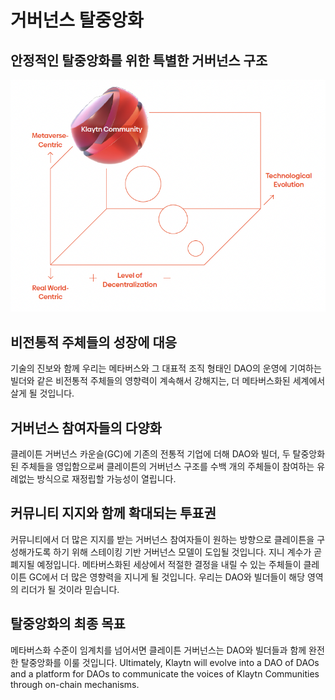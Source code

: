 # 거버넌스 탈중앙화

## 안정적인 탈중앙화를 위한 특별한 거버넌스 구조

![](../../klaytn2/images/governance.png)

## 비전통적 주체들의 성장에 대응<a href="#response-to-non-traditional-entities" id="response-to-non-traditional-entities"></a>

기술의 진보와 함께 우리는 메타버스와 그 대표적 조직 형태인 DAO의 운영에 기여하는 빌더와 같은 비전통적 주체들의 영향력이 계속해서 강해지는, 더 메타버스화된 세계에서 살게 될 것입니다.

## 거버넌스 참여자들의 다양화<a href="#diversification-of-governance-participants" id="diversification-of-governance-participants"></a>

클레이튼 거버넌스 카운슬(GC)에 기존의 전통적 기업에 더해 DAO와 빌더, 두 탈중앙화된 주체들을 영입함으로써 클레이튼의 거버넌스 구조를 수백 개의 주체들이 참여하는 유례없는 방식으로 재정립할 가능성이 열립니다.

## 커뮤니티 지지와 함께 확대되는 투표권<a href="#voting-power-that-scales-with-community-support" id="voting-power-that-scales-with-community-support"></a>

커뮤니티에서 더 많은 지지를 받는 거버넌스 참여자들이 원하는 방향으로 클레이튼을 구성해가도록 하기 위해 스테이킹 기반 거버넌스 모델이 도입될 것입니다. 지니 계수가 곧 폐지될 예정입니다. 메타버스화된 세상에서 적절한 결정을 내릴 수 있는 주체들이 클레이튼 GC에서 더 많은 영향력을 지니게 될 것입니다. 우리는 DAO와 빌더들이 해당 영역의 리더가 될 것이라 믿습니다.

## 탈중앙화의 최종 목표<a href="#ultimate-goal-of-decentralization" id="ultimate-goal-of-decentralization"></a>

메타버스화 수준이 임계치를 넘어서면 클레이튼 거버넌스는 DAO와 빌더들과 함께 완전한 탈중앙화를 이룰 것입니다. Ultimately, Klaytn will evolve into a DAO of DAOs and a platform for DAOs to communicate the voices of Klaytn Communities through on-chain mechanisms.
